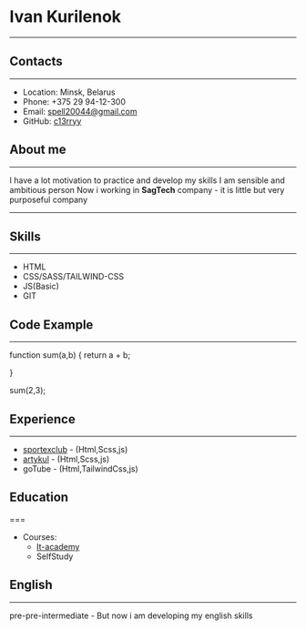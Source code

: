 # Ivan Kurilenok
***********
## Contacts

***********
* Location: Minsk, Belarus
* Phone: +375 29 94-12-300
* Email: spell20044@gmail.com
* GitHub: [c13rryy](https://github.com/c13rryy)

## About me

***********
I have a lot motivation to practice and develop my skills 
I am sensible and ambitious person
Now i working in __SagTech__ company - it is  little but very purposeful company

***********

## Skills

***********

* HTML
* CSS/SASS/TAILWIND-CSS
* JS(Basic)
* GIT

## Code Example

***********

 function sum(a,b)
 {
    return a + b;
 
 }

 sum(2,3);

## Experience

***********

* [sportexclub](https://partners.sportexclub.com/) - (Html,Scss,js)
* [artykul](https://artykul.by/) - (Html,Scss,js)
* goTube - (Html,TailwindCss,js)


## Education

===

* Courses: 
     + [It-academy](https://www.it-academy.by/)
     + SelfStudy

## English 

***********

pre-pre-intermediate - But now i am developing my english skills 
